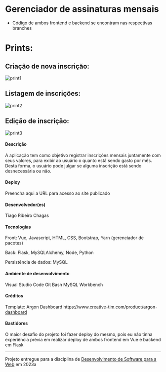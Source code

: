 # Gerenciador de assinaturas mensais

* Código de ambos frontend e backend se encontram nas respectivas branches

# Prints:

## Criação de nova inscrição:
![print1](https://user-images.githubusercontent.com/49379007/183553310-21863496-4e59-40c7-bbbe-5cb3cac502a4.png)

## Listagem de inscrições:
![print2](https://user-images.githubusercontent.com/49379007/183553375-8a1309c3-779f-4393-8a58-26d0a8783360.png)

## Edição de inscrição:
![print3](https://user-images.githubusercontent.com/49379007/183553407-c3a56aa1-96e4-40d3-88c7-25c95689609b.png)


#### Descrição

A aplicação tem como objetivo registrar inscrições mensais juntamente com seus valores, para exibir ao usuário o quanto está sendo gasto por mês. Desta forma, o usuário pode julgar se alguma inscrição está sendo desnecessária ou não.

#### Deploy

Preencha aqui a URL para acesso ao site publicado


#### Desenvolvedor(es)
Tiago Ribeiro Chagas


#### Tecnologias

Front:
Vue, Javascript, HTML, CSS, Bootstrap, Yarn (gerenciador de pacotes)

Back:
Flask, MySQLAlchemy, Node, Python

Persistência de dados:
MySQL

#### Ambiente de desenvolvimento

Visual Studio Code
Git Bash
MySQL Workbench

#### Créditos

Template: Argon Dashboard
https://www.creative-tim.com/product/argon-dashboard

#### Bastidores

O maior desafio do projeto foi fazer deploy do mesmo, pois eu não tinha experiência prévia em realizar deploy de ambos frontend em Vue e backend em Flask

---
Projeto entregue para a disciplina de [Desenvolvimento de Software para a Web](http://github.com/andreainfufsm/elc1090-2023a) em 2023a
